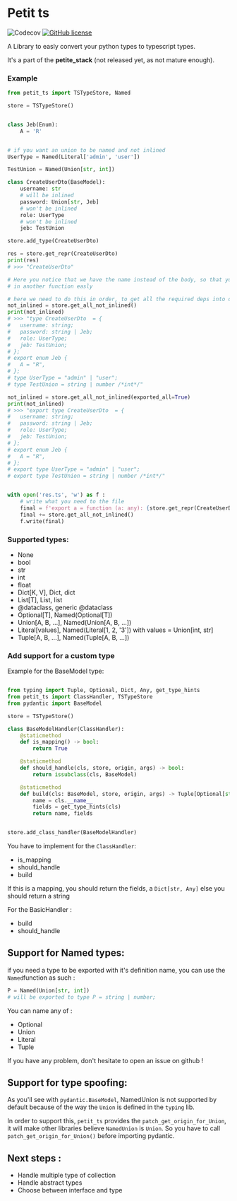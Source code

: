 # Petit ts
![Codecov](https://img.shields.io/codecov/c/gh/plawn/petit_ts)
[![GitHub license](https://img.shields.io/github/license/Plawn/petit_ts)](https://github.com/Plawn/petit_ts/blob/main/LICENSE.TXT)

A Library to easly convert your python types to typescript types.

It's a part of the **petite_stack** (not released yet, as not mature enough).

### Example

```python
from petit_ts import TSTypeStore, Named

store = TSTypeStore()


class Jeb(Enum):
    A = 'R'


# if you want an union to be named and not inlined
UserType = Named(Literal['admin', 'user'])

TestUnion = Named(Union[str, int])

class CreateUserDto(BaseModel):
    username: str
    # will be inlined
    password: Union[str, Jeb]
    # won't be inlined
    role: UserType
    # won't be inlined
    jeb: TestUnion

store.add_type(CreateUserDto)

res = store.get_repr(CreateUserDto)
print(res)
# >>> "CreateUserDto"

# Here you notice that we have the name instead of the body, so that you can use it
# in another function easly

# here we need to do this in order, to get all the required deps into our ts file
not_inlined = store.get_all_not_inlined()
print(not_inlined)
# >>> "type CreateUserDto  = {
# 	username: string;
# 	password: string | Jeb;
# 	role: UserType;
# 	jeb: TestUnion;
# };
# export enum Jeb {
# 	A = "R",
# };
# type UserType = "admin" | "user";
# type TestUnion = string | number /*int*/"

not_inlined = store.get_all_not_inlined(exported_all=True)
print(not_inlined)
# >>> "export type CreateUserDto  = {
# 	username: string;
# 	password: string | Jeb;
# 	role: UserType;
# 	jeb: TestUnion;
# };
# export enum Jeb {
# 	A = "R",
# };
# export type UserType = "admin" | "user";
# export type TestUnion = string | number /*int*/"


with open('res.ts', 'w') as f :
    # write what you need to the file
    final = f'export a = function (a: any): {store.get_repr(CreateUserDto)};'
    final += store.get_all_not_inlined()
    f.write(final)
```


### Supported types:

- None
- bool
- str
- int
- float
- Dict[K, V], Dict, dict
- List[T], List, list
- @dataclass, generic @dataclass
- Optional[T], Named(Optional[T])
- Union[A, B, ...], Named(Union[A, B, ...])
- Literal[values], Named(Literal[1, 2, '3']) with values = Union[int, str]
- Tuple[A, B, ...], Named(Tuple[A, B, ...])

### Add support for a custom type

Example for the BaseModel type:

```python

from typing import Tuple, Optional, Dict, Any, get_type_hints
from petit_ts import ClassHandler, TSTypeStore
from pydantic import BaseModel

store = TSTypeStore()

class BaseModelHandler(ClassHandler):
    @staticmethod
    def is_mapping() -> bool:
        return True

    @staticmethod
    def should_handle(cls, store, origin, args) -> bool:
        return issubclass(cls, BaseModel)

    @staticmethod
    def build(cls: BaseModel, store, origin, args) -> Tuple[Optional[str], Dict[str, Any]]:
        name = cls.__name__
        fields = get_type_hints(cls)
        return name, fields


store.add_class_handler(BaseModelHandler)
```

You have to implement for the `ClassHandler`:

- is_mapping
- should_handle
- build

If this is a mapping, you should return the fields, a `Dict[str, Any]` else you should return a string

For the BasicHandler :

- build
- should_handle


## Support for Named types:

if you need a type to be exported with it's definition name, you can use the `Named`function as such :

```python
P = Named(Union[str, int])
# will be exported to type P = string | number;
```

You can name any of :

- Optional
- Union
- Literal
- Tuple

If you have any problem, don't hesitate to open an issue on github !


## Support for type spoofing:


As you'll see with `pydantic.BaseModel`, NamedUnion is not supported by default because of the way the `Union`
is defined in the `typing` lib.

In order to support this, `petit_ts` provides the `patch_get_origin_for_Union`, it will make other libraries
believe `NamedUnion` is `Union`.
So you have to call `patch_get_origin_for_Union()` before importing pydantic.

## Next steps :

- Handle multiple type of collection
- Handle abstract types
- Choose between interface and type

